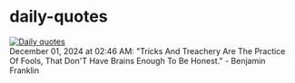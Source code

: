# daily-quotes
[![Daily quotes](https://github.com/ceepu8/daily-quotes/actions/workflows/daily-quote.yml/badge.svg)](https://github.com/ceepu8/daily-quotes/actions/workflows/daily-quote.yml)<br/>
December 01, 2024 at 02:46 AM: "Tricks And Treachery Are The Practice Of Fools, That Don'T Have Brains Enough To Be Honest." - Benjamin Franklin
